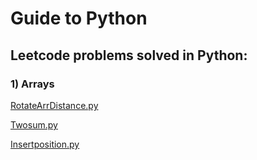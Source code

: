 # Guide to Python

## Leetcode problems solved in Python:
### 1) Arrays
[RotateArrDistance.py](https://github.com/parvathic/c-questions/blob/master/arrays/Rotatearraydistance.ipynb)

[Twosum.py](https://github.com/parvathic/c-questions/blob/master/arrays/TwoSum.ipynb)

[Insertposition.py](https://github.com/parvathic/c-questions/blob/master/leetcode/SearchInsertPosition.ipynb)


